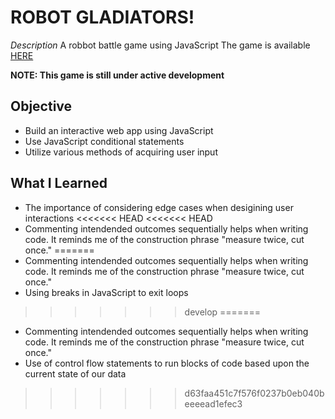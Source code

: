 # ROBOT GLADIATORS!
_Description_
A robbot battle game using JavaScript
The game is available [HERE](https://cbarber1984.github.io/robot-gladiators/)

**NOTE: This game is still under active development**

## Objective
- Build an interactive web app using JavaScript
- Use JavaScript conditional statements
- Utilize various methods of acquiring user input


## What I Learned
- The importance of considering edge cases when desigining user interactions
<<<<<<< HEAD
<<<<<<< HEAD
- Commenting intendended outcomes sequentially helps when writing code. It reminds me of the construction phrase "measure twice, cut once."
=======
- Commenting intendended outcomes sequentially helps when writing code. It reminds me of the construction phrase "measure twice, cut once."
- Using breaks in JavaScript to exit loops
>>>>>>> develop
=======
- Commenting intendended outcomes sequentially helps when writing code. It reminds me of the construction phrase "measure twice, cut once."
- Use of control flow statements to run blocks of code based upon the current state of our data
>>>>>>> d63faa451c7f576f0237b0eb040beeeead1efec3
